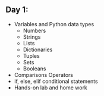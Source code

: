 ## Day 1:
- Variables and Python data types
	- Numbers
	- Strings
	- Lists
	- Dictionaries
	- Tuples
	- Sets
	- Booleans
- Comparisons Operators
- if, else, elif conditional statements
- Hands-on lab and home work